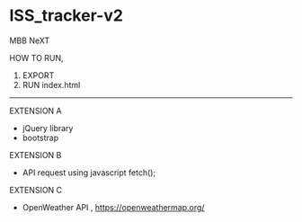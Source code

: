 # ISS_tracker-v2
 MBB NeXT

HOW TO RUN,
1. EXPORT 
2. RUN index.html
-------------------------------------------------------------------------------------------------

EXTENSION A 
- jQuery library
- bootstrap

EXTENSION B
- API request using javascript fetch();

EXTENSION C
- OpenWeather API , https://openweathermap.org/
